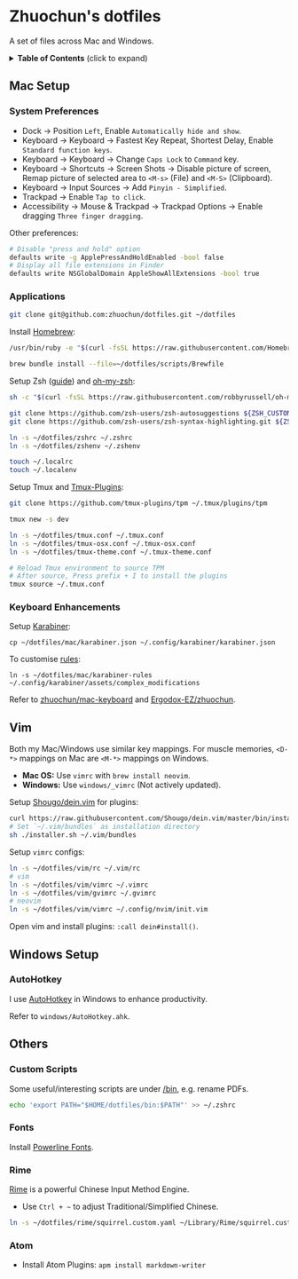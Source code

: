 # Zhuochun's dotfiles

A set of files across Mac and Windows.

<details>
  <summary><strong>Table of Contents</strong> (click to expand)</summary>

<!-- TOC depthFrom:2 -->

- [Mac Setup](#mac-setup)
  - [System Preferences](#system-preferences)
  - [Applications](#applications)
  - [Keyboard Enhancements](#keyboard-enhancements)
- [Vim](#vim)
- [Windows Setup](#windows-setup)
  - [AutoHotkey](#autohotkey)
- [Others](#others)
  - [Custom Scripts](#custom-scripts)
  - [Fonts](#fonts)
  - [Rime](#rime)
  - [Atom](#atom)

<!-- /TOC -->
</details>

## Mac Setup

### System Preferences

- Dock -> Position `Left`, Enable `Automatically hide and show`.
- Keyboard -> Keyboard -> Fastest Key Repeat, Shortest Delay, Enable `Standard function keys`.
- Keyboard -> Keyboard -> Change `Caps Lock` to `Command` key.
- Keyboard -> Shortcuts -> Screen Shots -> Disable picture of screen, Remap picture of selected area to `<M-s>` (File) and `<M-S>` (Clipboard).
- Keyboard -> Input Sources -> Add `Pinyin - Simplified`.
- Trackpad -> Enable `Tap to click`.
- Accessibility -> Mouse & Trackpad -> Trackpad Options -> Enable dragging `Three finger dragging`.

Other preferences:

``` bash
# Disable "press and hold" option
defaults write -g ApplePressAndHoldEnabled -bool false
# Display all file extensions in Finder
defaults write NSGlobalDomain AppleShowAllExtensions -bool true
```

### Applications

``` bash
git clone git@github.com:zhuochun/dotfiles.git ~/dotfiles
```

Install [Homebrew](https://brew.sh/):

``` bash
/usr/bin/ruby -e "$(curl -fsSL https://raw.githubusercontent.com/Homebrew/install/master/install)"

brew bundle install --file=~/dotfiles/scripts/Brewfile
```

Setup Zsh ([guide](https://github.com/robbyrussell/oh-my-zsh/wiki/Installing-ZSH)) and [oh-my-zsh](https://github.com/robbyrussell/oh-my-zsh):

``` bash
sh -c "$(curl -fsSL https://raw.githubusercontent.com/robbyrussell/oh-my-zsh/master/tools/install.sh)"

git clone https://github.com/zsh-users/zsh-autosuggestions ${ZSH_CUSTOM:-~/.oh-my-zsh/custom}/plugins/zsh-autosuggestions
git clone https://github.com/zsh-users/zsh-syntax-highlighting.git ${ZSH_CUSTOM:-~/.oh-my-zsh/custom}/plugins/zsh-syntax-highlighting

ln -s ~/dotfiles/zshrc ~/.zshrc
ln -s ~/dotfiles/zshenv ~/.zshenv

touch ~/.localrc
touch ~/.localenv
```

Setup Tmux and [Tmux-Plugins](https://github.com/tmux-plugins/tpm):

``` bash
git clone https://github.com/tmux-plugins/tpm ~/.tmux/plugins/tpm

tmux new -s dev

ln -s ~/dotfiles/tmux.conf ~/.tmux.conf
ln -s ~/dotfiles/tmux-osx.conf ~/.tmux-osx.conf
ln -s ~/dotfiles/tmux-theme.conf ~/.tmux-theme.conf

# Reload Tmux environment to source TPM
# After source, Press prefix + I to install the plugins
tmux source ~/.tmux.conf
```

### Keyboard Enhancements

Setup [Karabiner](https://pqrs.org/osx/karabiner/index.html):

```
cp ~/dotfiles/mac/karabiner.json ~/.config/karabiner/karabiner.json
```

To customise [rules](https://pqrs.org/osx/karabiner/complex_modifications/):

```
ln -s ~/dotfiles/mac/karabiner-rules ~/.config/karabiner/assets/complex_modifications
```

Refer to [zhuochun/mac-keyboard](https://github.com/zhuochun/mac-keyboard) and [Ergodox-EZ/zhuochun](https://github.com/zhuochun/qmk_firmware/blob/zhuochun-keymaps-3/keyboards/ergodox_ez/keymaps/zhuochun/keymap.c).

## Vim

Both my Mac/Windows use similar key mappings. For muscle memories, `<D-*>` mappings on Mac are `<M-*>` mappings on Windows.

- **Mac OS:** Use `vimrc` with `brew install neovim`.
- **Windows:** Use `windows/_vimrc` (Not actively updated).

Setup [Shougo/dein.vim](https://github.com/Shougo/dein.vim) for plugins:

``` bash
curl https://raw.githubusercontent.com/Shougo/dein.vim/master/bin/installer.sh > installer.sh
# Set `~/.vim/bundles` as installation directory
sh ./installer.sh ~/.vim/bundles
```

Setup `vimrc` configs:

``` bash
ln -s ~/dotfiles/vim/rc ~/.vim/rc
# vim
ln -s ~/dotfiles/vim/vimrc ~/.vimrc
ln -s ~/dotfiles/vim/gvimrc ~/.gvimrc
# neovim
ln -s ~/dotfiles/vim/vimrc ~/.config/nvim/init.vim
```

Open vim and install plugins: `:call dein#install()`.

## Windows Setup

### AutoHotkey

I use [AutoHotkey](http://ahkscript.org/) in Windows to enhance productivity.

Refer to `windows/AutoHotkey.ahk`.

## Others

### Custom Scripts

Some useful/interesting scripts are under [/bin](https://github.com/zhuochun/dotfiles/tree/master/bin), e.g. rename PDFs.

``` bash
echo 'export PATH="$HOME/dotfiles/bin:$PATH"' >> ~/.zshrc
```

### Fonts

Install [Powerline Fonts](https://github.com/powerline/fonts).

### Rime

[Rime](https://github.com/rime) is a powerful Chinese Input Method Engine.

- Use `Ctrl + ~` to adjust Traditional/Simplified Chinese.

``` bash
ln -s ~/dotfiles/rime/squirrel.custom.yaml ~/Library/Rime/squirrel.custom.yaml
```

### Atom

- Install Atom Plugins: `apm install markdown-writer`
